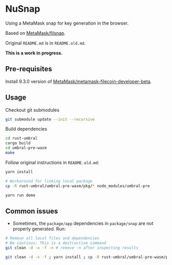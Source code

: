 # NuSnap

Using a MetaMask snap for key generation in the browser.

Based on [MetaMask/filsnap](https://github.com/MetaMask/filsnap).

Original `README.md` is in `README.old.md`.

**This is a work in progress.**

## Pre-requisites

Install 9.3.0 version of [MetaMask/metamask-filecoin-developer-beta](https://github.com/MetaMask/metamask-filecoin-developer-beta/releases/tag/v9.3.0-beta.1).

## Usage

Checkout git submodules

```bash
git submodule update --init --recursive
```

Build dependencies

```bash
cd rust-umbral
cargo build
cd umbral-pre-wasm
make
```

Follow original instructions in `README.old.md`:

```bash
yarn install

# Workaround for linking local package
cp -R rust-umbral/umbral-pre-wasm/pkg/* node_modules/umbral-pre

yarn run demo
```

## Common issues

- Sometimes, the `package/app` dependencies in `package/snap` are not properly generated. Run:

```bash
# Remove all local files and dependencies
# Be cautious: This is a destructive command
git clean -d -x -f -n # remove -n after inspecting results

git clean -d -x -f ; yarn install ; cp -R rust-umbral/umbral-pre-wasm/pkg/* node_modules/umbral-pre
```

